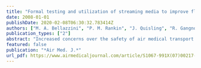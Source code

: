 ```yaml
---
title: "Formal testing and utilization of streaming media to improve flight crew safety knowledge"
date: 2008-01-01
publishDate: 2020-02-08T06:30:32.783414Z
authors: ["M. A. Bellazzini", "P. M. Rankin", "J. Quisling", "R. Gangnon", "M. Kohrs"]
publication_types: ["2"]
abstract: "Increased concerns over the safety of air medical transport have prompted development of novel ways to increase safety. The objective of our study was to determine if an Internet streaming media safety video increased crew safety knowledge. 23 out of 40 crew members took an online safety pre-test, watched a safety video specific to our program and completed immediate and long-term post-testing 6 months later. Mean pre-test, post-test and 6 month follow up test scores were 84.9%, 92.3% and 88.4% respectively. There was a statistically significant difference in all scores (p <= 0.01). Streaming media proved to be an accessible and effective supplement to safety training in our study."
featured: false
publication: "*Air Med. J.*"
url_pdf: https://www.airmedicaljournal.com/article/S1067-991X(07)00217-9/fulltext
---
```


